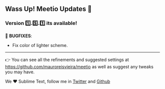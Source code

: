 ## Wass Up! Meetio Updates 🎁

### Version 1️⃣.5️⃣.1️⃣ its available!

👾 **BUGFIXES**:

* Fix color of lighter scheme.

---

👉 You can see all the refinements and suggested settings at https://github.com/mauroreisvieira/meetio
as well as suggest any tweaks you may have.

We ♥️ Sublime Text, follow me in [Twitter](https://twitter.com/mauroreisviera) and
[Github](https://github.com/mauroreisvieira/)

